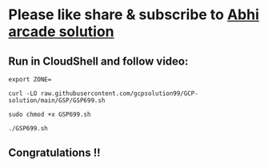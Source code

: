 # Please like share & subscribe to [Abhi arcade solution](http://www.youtube.com/@Abhi_Arcade_Solution)

## Run in CloudShell and follow video:

```
export ZONE=
```


```
curl -LO raw.githubusercontent.com/gcpsolution99/GCP-solution/main/GSP/GSP699.sh

sudo chmod +x GSP699.sh

./GSP699.sh
```


## Congratulations !!
